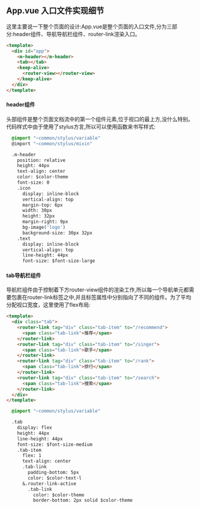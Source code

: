 ## App.vue 入口文件实现细节

这里主要说一下整个页面的设计:App.vue是整个页面的入口文件,分为三部分:header组件、导航导航栏组件、router-link渲染入口。
```HTML
<template>
  <div id="app">
    <m-header></m-header>
    <tab></tab>
    <keep-alive>
      <router-view></router-view>
    </keep-alive>    
  </div>
</template>
```
#### header组件
头部组件是整个页面文档流中的第一个组件元素,位于视口的最上方,没什么特别。代码样式中由于使用了stylus方言,所以可以使用函数来书写样式:
```CSS
  @import "~common/stylus/variable"
  @import "~common/stylus/mixin"

  .m-header
    position: relative
    height: 44px
    text-align: center
    color: $color-theme
    font-size: 0
    .icon
      display: inline-block
      vertical-align: top
      margin-top: 6px
      width: 30px
      height: 32px
      margin-right: 9px
      bg-image('logo')
      background-size: 30px 32px
    .text
      display: inline-block
      vertical-align: top
      line-height: 44px
      font-size: $font-size-large
```
#### tab导航栏组件
导航栏组件由于控制着下方router-view组件的渲染工作,所以每一个导航单元都需要包裹在router-link标签之中,并且标签属性中分别指向了不同的组件。为了平均分配视口宽度，这里使用了flex布局:
```HTML
<template>
  <div class="tab">
    <router-link tag="div" class="tab-item" to="/recommend">
      <span class="tab-link">推荐</span>
    </router-link>
    <router-link tag="div" class="tab-item" to="/singer">
      <span class="tab-link">歌手</span>
    </router-link>
    <router-link tag="div" class="tab-item" to="/rank">
      <span class="tab-link">排行</span>
    </router-link>
    <router-link tag="div" class="tab-item" to="/search">
      <span class="tab-link">搜索</span>
    </router-link>            
  </div>
</template>
```
```CSS
  @import "~common/stylus/variable"

  .tab
    display: flex
    height: 44px
    line-height: 44px
    font-size: $font-size-medium
    .tab-item
      flex: 1
      text-align: center
      .tab-link
        padding-bottom: 5px
        color: $color-text-l
      &.router-link-active
        .tab-link
          color: $color-theme
          border-bottom: 2px solid $color-theme   
```
